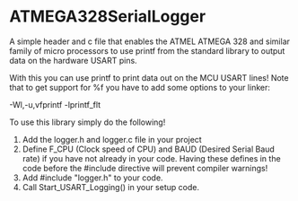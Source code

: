 # ATMEGA328SerialLogger
A simple header and c file that enables the ATMEL ATMEGA 328 and similar family of micro processors to use printf from the standard library to output data on the hardware USART pins.

With this you can use printf to print data out on the MCU USART lines! Note that to get support for %f you have to add some options to your linker:

-Wl,-u,vfprintf -lprintf_flt

To use this library simply do the following!

1. Add the logger.h and logger.c file in your project
2. Define F_CPU (Clock speed of CPU) and BAUD (Desired Serial Baud rate) if you have not already in your code. Having these defines in the code before the #include directive will prevent compiler warnings!
3. Add #include "logger.h" to your code.
4. Call Start_USART_Logging() in your setup code.
